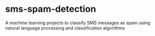 # sms-spam-detection
A machine learning projects to classify SMS messages as spam using natural language processing and classification algorithms
